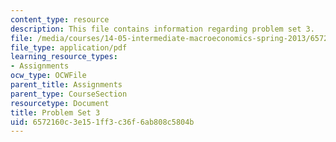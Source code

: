 ```yaml
---
content_type: resource
description: This file contains information regarding problem set 3.
file: /media/courses/14-05-intermediate-macroeconomics-spring-2013/6572160c3e151ff3c36f6ab808c5804b_MIT14_05S13_pset3.pdf
file_type: application/pdf
learning_resource_types:
- Assignments
ocw_type: OCWFile
parent_title: Assignments
parent_type: CourseSection
resourcetype: Document
title: Problem Set 3
uid: 6572160c-3e15-1ff3-c36f-6ab808c5804b
---
```

